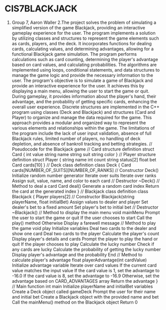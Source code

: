 # CIS7BLACKJACK

1. Group 7, Aaron Waller
2.The project solves the problem of simulating a simplified version of the game Blackjack,
providing an interactive gameplay experience for the user.
The program implements a solution by utilizing classes and structures to represent the game
elements such as cards, players, and the deck. It incorporates functions for dealing cards,
calculating values, and determining advantages, allowing for a functional Blackjack game
simulation.
The program performs calculations such as card counting, determining the player's advantage
based on card values, and calculating probabilities. The algorithms are implemented using
loops, conditional statements, and data structures to manage the game logic and provide the
necessary information to the user.
The program's objective is to simulate a game of Blackjack and provide an interactive
experience for the user. It achieves this by displaying a main menu, allowing the user to start the
game or quit. During gameplay, it provides information about the player's hand, their advantage,
and the probability of getting specific cards, enhancing the overall user experience.
Discrete structures are implemented in the C++ program using classes (Deck and Blackjack)
and structures (Card and Player) to organize and manage the data required for the game. This
approach provides a modular and organized way to represent the various elements and
relationships within the game.
The limitations of the program include the lack of user input validation, absence of full Blackjack
rules, limited number of players, no handling of deck depletion, and absence of bankroll tracking
and betting strategies.
// Pseudocode for the Blackjack game
// Card structure definition
struct Card {
int value
string name
string suit
string color
}
// Player structure definition
struct Player {
string name
int count
string status[2]
float bet
Card cards[10]
}
// Deck class definition
class Deck {
Card cards[NUMBER_OF_SUITS][NUMBER_OF_RANKS]
// Constructor
Deck()
Initialize random number generator
Iterate over suits
Iterate over ranks
Assign suit, value, name, and color to each card
// Destructor
~Deck()
// Method to deal a card
Card deal()
Generate a random card index
Return the card at the generated index
}
// Blackjack class definition
class Blackjack {
Player players[2]
// Constructor
Blackjack(string playerName, float initialBet)
Assign values to dealer and player
Set dealer's bet to a fixed amount
Set player's bet to initial bet
// Destructor
~Blackjack()
// Method to display the main menu
void mainMenu
Prompt the user to start the game or quit
If the user chooses to start
Call the play() method
Otherwise
Display a farewell message
// Method to play the game
void play
Initialize variables
Deal two cards to the dealer and show one card
Deal two cards to the player
Calculate the player's count
Display player's details and cards
Prompt the player to play the hand or quit
If the player chooses to play
Calculate the lucky number
Check if any cards are lucky
Calculate the probability of getting the lucky number
Display player's advantage and the probability
End
// Method to calculate player's advantage
float playerAdvantage(int cardValue)
Initialize advantage variable
Iterate over card values
If the current card value matches the input value
If the card value is 1, set the advantage to -16.0
If the card value is 8, set the advantage to -16.9
Otherwise, set the advantage based on CARD_ADVANTAGES array
Return the advantage
}
// Main function
int main
Initialize playerName and initialBet variables
Create a Deck object called gameDeck
Prompt the user for their name and initial bet
Create a Blackjack object with the provided name and bet
Call the mainMenu() method on the Blackjack object
Return 0
